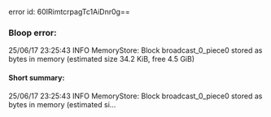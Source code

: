 error id: 60IRimtcrpagTc1AiDnr0g==
### Bloop error:

25/06/17 23:25:43 INFO MemoryStore: Block broadcast_0_piece0 stored as bytes in memory (estimated size 34.2 KiB, free 4.5 GiB)
#### Short summary: 

25/06/17 23:25:43 INFO MemoryStore: Block broadcast_0_piece0 stored as bytes in memory (estimated si...